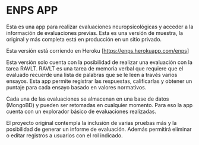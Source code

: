 # ENPS APP
Esta es una app para realizar evaluaciones neuropsicológicas y acceder a la información de evaluaciones previas. Esta es una versión de muestra, la original y más completa está en producción en un sitio privado. 

Esta versión está corriendo en Heroku [https://enps.herokuapp.com/enps]

Esta versión solo cuenta con la posibilidad de realizar una evaluación con la tarea RAVLT. RAVLT es una tarea de memoria verbal que requiere que el evaluado recuerde una lista de palabras que se le leen a través varios ensayos. Esta app permite registrar las respuestas, calificarlas y obtener un puntaje para cada ensayo basado en valores normativos. 

Cada una de las evaluaciones se almacenan en una base de datos (MongoBD) y pueden ser retomadas en cualquier momento. Para eso la app cuenta con un explorador básico de evaluaciones realizadas. 

El proyecto original contempla la inclusión de varias pruebas más y la posibilidad de generar un informe de evaluación. Además permitirá eliminar o editar registros a usuarios con el rol indicado. 
